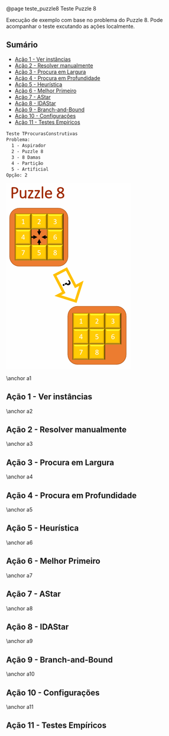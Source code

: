 @page teste_puzzle8 Teste Puzzle 8

Execução de exemplo com base no problema do Puzzle 8. Pode acompanhar o teste excutando as ações localmente.

## Sumário

- [Ação 1 - Ver instâncias](#a1)
- [Ação 2 - Resolver manualmente](#a2)
- [Ação 3 - Procura em Largura](#3)
- [Ação 4 - Procura em Profundidade](#4)
- [Ação 5 - Heurística](#a5)
- [Ação 6 - Melhor Primeiro](#a6)
- [Ação 7 - AStar](#a7)
- [Ação 8 - IDAStar](#a8)
- [Ação 9 - Branch-and-Bound](#a9)
- [Ação 10 - Configurações](#a10)
- [Ação 11 - Testes Empíricos](#a11)


```entrada
Teste TProcurasConstrutivas
Problema:
  1 - Aspirador
  2 - Puzzle 8
  3 - 8 Damas
  4 - Partição
  5 - Artificial
Opção: 2
```

![Puzzle 8 - movimentar uma das peças para o espaço vazio](docs/images/puzzle8.png)



\anchor a1
## Ação 1 - Ver instâncias

\anchor a2
## Ação 2 - Resolver manualmente

\anchor a3
## Ação 3 - Procura em Largura

\anchor a4
## Ação 4 - Procura em Profundidade

\anchor a5
## Ação 5 - Heurística

\anchor a6
## Ação 6 - Melhor Primeiro

\anchor a7
## Ação 7 - AStar

\anchor a8
## Ação 8 - IDAStar

\anchor a9
## Ação 9 - Branch-and-Bound

\anchor a10
## Ação 10 - Configurações

\anchor a11
## Ação 11 - Testes Empíricos

